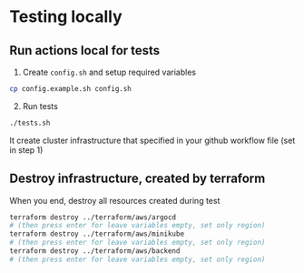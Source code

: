 # Testing locally

## Run actions local for tests

1. Create `config.sh` and setup required variables

```bash
cp config.example.sh config.sh
```

2. Run tests

```bash
./tests.sh
```

It create cluster infrastructure that specified in your github workflow file (set in step 1)

## Destroy infrastructure, created by terraform

When you end, destroy all resources created during test

```bash
terraform destroy ../terraform/aws/argocd
# (then press enter for leave variables empty, set only region)
terraform destroy ../terraform/aws/minikube
# (then press enter for leave variables empty, set only region)
terraform destroy ../terraform/aws/backend
# (then press enter for leave variables empty, set only region)
```
